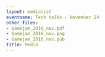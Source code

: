 ```yaml
---
layout: medialist
eventname: Tech talks - November 24
other_files:
- Gamejam_2016_nov.pdf
- Gamejam_2016_nov.png
- Gamejam_2016_nov.pub
title: Media
---
```

